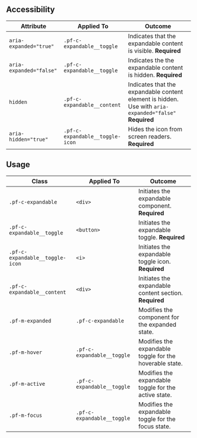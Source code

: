 ## Accessibility

| Attribute | Applied To | Outcome |
| -- | -- | -- |
| `aria-expanded="true"` | `.pf-c-expandable__toggle` | Indicates that the expandable content is visible. **Required** |
| `aria-expanded="false"` | `.pf-c-expandable__toggle` | Indicates the the expandable content is hidden. **Required** |
| `hidden` | `.pf-c-expandable__content` | Indicates that the expandable content element is hidden. Use with `aria-expanded="false"` **Required** |
| `aria-hidden="true"` | `.pf-c-expandable__toggle-icon` | Hides the icon from screen readers. **Required** |

## Usage

| Class | Applied To | Outcome |
| -- | -- | -- |
| `.pf-c-expandable` | `<div>` | Initiates the expandable component. **Required** |
| `.pf-c-expandable__toggle` | `<button>` | Initiates the expandable toggle. **Required** |
| `.pf-c-expandable__toggle-icon` | `<i>` | Initiates the expandable toggle icon. **Required** |
| `.pf-c-expandable__content` | `<div>` | Initiates the expandable content section. **Required** |
| `.pf-m-expanded` | `.pf-c-expandable` | Modifies the component for the expanded state. |
| `.pf-m-hover` | `.pf-c-expandable__toggle` | Modifies the expandable toggle for the hoverable state. |
| `.pf-m-active` | `.pf-c-expandable__toggle` | Modifies the expandable toggle for the active state. |
| `.pf-m-focus` | `.pf-c-expandable__toggle` | Modifies the expandable toggle for the focus state. |